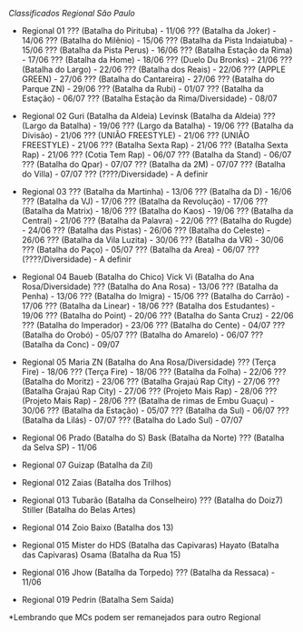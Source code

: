 *Classificados Regional São Paulo*

- Regional 01
??? (Batalha do Pirituba) - 11/06
??? (Batalha da Joker) - 14/06
??? (Batalha do Milênio) - 15/06
??? (Batalha da Pista Indaiatuba) - 15/06
??? (Batalha da Pista Perus) - 16/06
??? (Batalha Estação da Rima) - 17/06
??? (Batalha da Home) - 18/06
??? (Duelo Du Bronks) - 21/06
??? (Batalha do Largo) - 22/06
??? (Batalha dos Reais) - 22/06
??? (APPLE GREEN) - 27/06
??? (Batalha do Cantareira) - 27/06
??? (Batalha do Parque ZN) - 29/06
??? (Batalha da Rubi) - 01/07
??? (Batalha da Estação) - 06/07
??? (Batalha Estação da Rima/Diversidade) - 08/07

- Regional 02 
Guri (Batalha da Aldeia)
Levinsk (Batalha da Aldeia)
??? (Largo da Batalha) - 19/06
??? (Largo da Batalha) - 19/06
??? (Batalha da Divisão) - 21/06
??? (UNIÃO FREESTYLE) - 21/06
??? (UNIÃO FREESTYLE) - 21/06
??? (Batalha Sexta Rap) - 21/06 
??? (Batalha Sexta Rap) - 21/06 
??? (Cotia Tem Rap) - 06/07
??? (Batalha da Stand) - 06/07
??? (Batalha do Qpar) - 07/07
??? (Batalha da 2M) - 07/07
??? (Batalha do Villa) - 07/07
??? (????/Diversidade) - A definir

- Regional 03
??? (Batalha da Martinha) - 13/06
??? (Batalha da D) - 16/06
??? (Batalha da VJ) - 17/06
??? (Batalha da Revolução) - 17/06
??? (Batalha da Matrix) - 18/06
??? (Batalha do Kaos) - 19/06
??? (Batalha da Central) - 21/06
??? (Batalha da Palavra) - 22/06
??? (Batalha do Rugde) - 24/06
??? (Batalha das Pistas) - 26/06
??? (Batalha do Celeste) - 26/06
??? (Batalha da Vila Luzita) - 30/06
??? (Batalha da VR) - 30/06
??? (Batalha do Paço) - 05/07
??? (Batalha da Area) - 06/07
??? (????/Diversidade) - A definir

- Regional 04
Baueb (Batalha do Chico)
Vick Vi (Batalha do Ana Rosa/Diversidade)
??? (Batalha do Ana Rosa) - 13/06
??? (Batalha da Penha) - 13/06
??? (Batalha do Imigra) - 15/06
??? (Batalha do Carrão) - 17/06
??? (Batalha da Linear) - 18/06
??? (Batalha dos Estudantes) - 19/06
??? (Batalha do Point) - 20/06
??? (Batalha do Santa Cruz) - 22/06
??? (Batalha do Imperador) - 23/06
??? (Batalha do Cente) - 04/07
??? (Batalha do Orobó) - 05/07
??? (Batalha do Amarelo) - 06/07
??? (Batalha da Conc) - 09/07

- Regional 05
Maria ZN (Batalha do Ana Rosa/Diversidade)
??? (Terça Fire) - 18/06
??? (Terça Fire) - 18/06
??? (Batalha da Folha) - 22/06
??? (Batalha do Moritz) - 23/06
??? (Batalha Grajaú Rap City) - 27/06
??? (Batalha Grajaú Rap City) - 27/06
??? (Projeto Mais Rap) - 28/06
??? (Projeto Mais Rap) - 28/06
??? (Batalha de rimas de Embu Guaçu) - 30/06
??? (Batalha da Estação) - 05/07
??? (Batalha da Sul) - 06/07
??? (Batalha da Lilás) - 07/07
??? (Batalha do Lado Sul) - 07/07

- Regional 06 
Prado (Batalha do S)
Bask (Batalha da Norte)
??? (Batalha da Selva SP) - 11/06

- Regional 07
Guizap (Batalha da Zil)

- Regional 012
Zaias (Batalha dos Trilhos)

- Regional 013
Tubarão (Batalha da Conselheiro)
??? (Batalha do Doiz7)
Stiller (Batalha do Belas Artes)

- Regional 014
Zoio Baixo (Batalha dos 13)

- Regional 015
Mister do HDS (Batalha das Capivaras)
Hayato (Batalha das Capivaras)
Osama (Batalha da Rua 15)

- Regional 016
Jhow (Batalha da Torpedo)
??? (Batalha da Ressaca) - 11/06

- Regional 019
Pedrin (Batalha Sem Saída)

*Lembrando que MCs podem ser remanejados para outro Regional